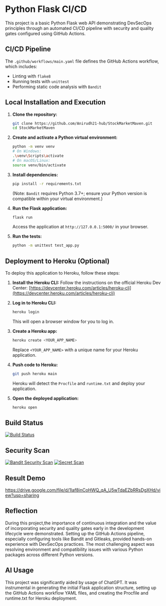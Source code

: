 # Python Flask CI/CD

This project is a basic Python Flask web API demonstrating DevSecOps principles through an automated CI/CD pipeline with security and quality gates configured using GitHub Actions.

## CI/CD Pipeline
The `.github/workflows/main.yaml` file defines the GitHub Actions workflow, which includes:
- Linting with `flake8`
- Running tests with `unittest`
- Performing static code analysis with `Bandit`

## Local Installation and Execution

1.  **Clone the repository:**
    ```bash
    git clone https://github.com/Anirudh21-hub/StockMarketMaven.git
    cd StockMarketMaven
    ```

2.  **Create and activate a Python virtual environment:**
    ```bash
    python -m venv venv
    # On Windows:
    .\venv\Scripts\activate
    # On macOS/Linux:
    source venv/bin/activate
    ```

3.  **Install dependencies:**
    ```bash
    pip install -r requirements.txt
    ```
    (Note: `Bandit` requires Python 3.7+; ensure your Python version is compatible within your virtual environment.)

4.  **Run the Flask application:**
    ```bash
    flask run
    ```
    Access the application at `http://127.0.0.1:5000/` in your browser.

5.  **Run the tests:**
    ```bash
    python -m unittest test_app.py
    ```

## Deployment to Heroku (Optional)

To deploy this application to Heroku, follow these steps:

1.  **Install the Heroku CLI:**
    Follow the instructions on the official Heroku Dev Center: [https://devcenter.heroku.com/articles/heroku-cli](https://devcenter.heroku.com/articles/heroku-cli)

2.  **Log in to Heroku CLI:**
    ```bash
    heroku login
    ```
    This will open a browser window for you to log in.

3.  **Create a Heroku app:**
    ```bash
    heroku create <YOUR_APP_NAME>
    ```
    Replace `<YOUR_APP_NAME>` with a unique name for your Heroku application.

4.  **Push code to Heroku:**
    ```bash
    git push heroku main
    ```
    Heroku will detect the `Procfile` and `runtime.txt` and deploy your application.

5.  **Open the deployed application:**
    ```bash
    heroku open
    ```

## Build Status
[![Build Status](https://github.com/Anirudh21-hub/StockMarketMaven/workflows/Python%20Flask%20CI/CD/badge.svg)](https://github.com/Anirudh21-hub/StockMarketMaven/actions)

## Security Scan
[![Bandit Security Scan](https://github.com/Anirudh21-hub/StockMarketMaven/workflows/Python%20Flask%20CI/CD/badge.svg?event=push)](https://github.com/Anirudh21-hub/StockMarketMaven/actions)
[![Secret Scan](https://github.com/Anirudh21-hub/StockMarketMaven/workflows/Secret%20Scan/badge.svg)](https://github.com/Anirudh21-hub/StockMarketMaven/actions?query=workflow%3A%22Secret+Scan%22)

## Result Demo
https://drive.google.com/file/d/1laf8inCoHWQ_qA_U5wTdaEZbRRsDgXHd/view?usp=sharing

## Reflection
During this project,the importance of continuous integration and the value of incorporating security and quality gates early in the development lifecycle were demonstrated. Setting up the GitHub Actions pipeline, especially configuring tools like Bandit and Gitleaks, provided hands-on experience with DevSecOps practices. The most challenging aspect was resolving environment and compatibility issues with various Python packages across different Python versions.

## AI Usage
This project was significantly aided by usage of ChatGPT. It was instrumental in generating the initial Flask application structure, setting up the GitHub Actions workflow YAML files, and creating the Procfile and runtime.txt for Heroku deployment. 
